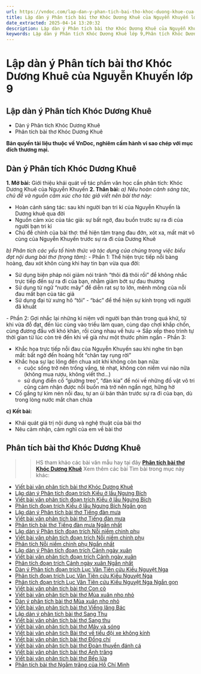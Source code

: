 ```yaml
---
url: https://vndoc.com/lap-dan-y-phan-tich-bai-tho-khoc-duong-khue-cua-nguyen-khuyen-lop-9-326561
title: Lập dàn ý Phân tích bài thơ Khóc Dương Khuê của Nguyễn Khuyến lớp 9 - VnDoc.com
date_extracted: 2025-04-14 13:20:32
description: Lập dàn ý Phân tích bài thơ Khóc Dương Khuê của Nguyễn Khuyến lớp 9 do VnDoc biện soạn, nhằm giúp các em HS có thêm tài liệu tham khảo và có những ý tưởng đa dạng khi thực hành kĩ năng Viết ở lớp 9.
keywords: Lập dàn ý Phân tích Khóc Dương Khuê lớp 9,Phân tích Khóc Dương Khuê Dàn ý,Lập dàn ý Phân tích bài thơ Khóc Dương Khuê của Nguyễn Khuyến lớp 9,Lập dàn ý Phân tích bài thơ Khóc Dương Khuê,dàn ý Phân tích bài thơ Khóc Dương Khuê,Phân tích bài thơ Khóc Dương Khuê của Nguyễn Khuyến lớp 9,dàn ý Phân tích bài thơ Khóc Dương Khuê của Nguyễn Khuyến
---
```


# Lập dàn ý Phân tích bài thơ Khóc Dương Khuê của Nguyễn Khuyến lớp 9
## **Lập dàn ý Phân tích Khóc Dương Khuê**
  * Dàn ý Phân tích Khóc Dương Khuê
  * Phân tích bài thơ Khóc Dương Khuê

**Bản quyền tài liệu thuộc về VnDoc, nghiêm cấm hành vi sao chép với mục đích thương mại.**
## **Dàn ý Phân tích Khóc Dương Khuê**
**1\. Mở bài:** Giới thiệu khái quát về tác phẩm văn học cần phân tích: Khóc Dương Khuê của Nguyễn Khuyến
**2\. Thân bài:**
_a\) Nêu hoàn cảnh sáng tác, chủ đề và nguồn cảm xúc cho tác giả viết nên bài thơ này:_
  * Hoàn cảnh sáng tác: sau khi người bạn tri kỉ của Nguyễn Khuyến là Dương khuê qua đời
  * Nguồn cảm xúc của tác giả: sự bất ngờ, đau buồn trước sự ra đi của người bạn tri kỉ
  * Chủ đề chính của bài thơ: thể hiện tâm trạng đau đớn, xót xa, mất mát vô cùng của Nguyễn Khuyến trước sự ra đi của Dương Khuê

_b\) Phân tích các yếu tố hình thức và tác dụng của chúng trong việc biểu đạt nội dung bài thơ \(trọng tâm\):_
\- Phần 1: Thể hiện trực tiếp nỗi bàng hoàng, đau xót khôn cùng khi hay tin bạn vừa qua đời:
  * Sử dụng biện pháp nói giảm nói tránh “thôi đã thôi rồi” để không nhắc trực tiếp đến sự ra đi của bạn, nhằm giảm bớt sự đau thương
  * Sử dụng từ ngữ “nước mây” để diễn rat sự to lớn, mênh mông của nỗi đau mất bạn của tác giả
  * Sử dụng đại từ xưng hô “tôi” - “bác” để thể hiện sự kính trọng với người đã khuất

\- Phần 2: Gợi nhắc lại những kỉ niệm với người bạn thân trong quá khứ, từ khi vừa đỗ đạt, đến lúc cùng vào triều làm quan, cùng dạo chơi khắp chốn, cùng đương đầu với khó khăn, rồi cùng nhau về hưu
→ Sắp xếp theo trình tự thời gian từ lúc còn trẻ đến khi về già như một thước phim ngắn
\- Phần 3:
  * Khắc họa trực tiếp nỗi đau của Nguyễn Khuyến sau khi nghe tin bạn mất: bất ngờ đến hoảng hốt “chân tay rụng rời”
  * Khắc họa sự lạc lõng đến chua xót khi không còn bạn nữa:
    * cuộc sống trở nên trống vắng, tẻ nhạt, không còn niềm vui nào nữa \(không mua rượu, không viết thơ…\)
    * sử dụng điển cố “giường treo”, “đàn kia” để nói về những đồ vật vô tri cũng cảm nhận được nỗi buồn mà trở nên ngẩn ngơ, hững hờ
  * Cố gắng tự kìm nén nỗi đau, tự an ủi bản thân trước sự ra đi của bạn, dù trong lòng nước mắt chan chứa

**c\) Kết bài:**
  * Khái quát giá trị nội dung và nghệ thuật của bài thơ
  * Nêu cảm nhận, cảm nghĩ của em về bài thơ

## **Phân tích bài thơ Khóc Dương Khuê**
>> HS tham khảo các bài văn mẫu hay tại đây **[Phân tích bài thơ Khóc Dương Khuê](<https://vndoc.com/phan-tich-bai-tho-khoc-duong-khue-cua-nguyen-khuyen-113686>)**
Xem thêm các bài Tìm bài trong mục này khác:
  * [Viết bài văn phân tích bài thơ Khóc Dương Khuê ](</phan-tich-bai-tho-khoc-duong-khue-cua-nguyen-khuyen-113686>)
  * [Lập dàn ý Phân tích đoạn trích Kiều ở lầu Ngưng Bích](</lap-dan-y-phan-tich-doan-trich-kieu-o-lau-ngung-bich-lop-9-326562>)
  * [Viết bài văn phân tích đoạn trích Kiều ở lầu Ngưng Bích](</phan-tich-doan-trich-kieu-o-lau-ngung-bich-trong-truyen-kieu-cua-nguyen-du-122392>)
  * [Phân tích đoạn trích Kiều ở lầu Ngưng Bích Ngắn gọn](</phan-tich-kieu-o-lau-ngung-bich-ngan-gon-329408>)
  * [Lập dàn ý Phân tích bài thơ Tiếng đàn mưa](</lap-dan-y-phan-tich-tieng-dan-mua-lop-9-329389>)
  * [Viết bài văn phân tích bài thơ Tiếng đàn mưa](</phan-tich-tieng-dan-mua-lop-9-329390>)
  * [Phân tích bài thơ Tiếng đàn mưa Ngắn nhất](</phan-tich-tieng-dan-mua-ngan-nhat-lop-9-329391>)
  * [Lập dàn ý Phân tích đoạn trích Nỗi niềm chinh phụ](</dan-y-phan-tich-noi-niem-chinh-phu-lop-9-329392>)
  * [Viết bài văn phân tích đoạn trích Nỗi niềm chinh phụ](</phan-tich-noi-niem-chinh-phu-lop-9-329393>)
  * [Phân tích Nỗi niềm chinh phụ Ngắn nhất ](</phan-tich-noi-niem-chinh-phu-ngan-nhat-lop-9-329394>)
  * [Lập dàn ý Phân tích đoạn trích Cảnh ngày xuân](</lap-dan-y-phan-tich-canh-ngay-xuan-lop-9-329395>)
  * [Viết bài văn phân tích đoạn trích Cảnh ngày xuân](</phan-tich-doan-trich-canh-ngay-xuan-lop-9-329396>)
  * [Phân tích đoạn trích Cảnh ngày xuân Ngắn nhất](</phan-tich-doan-trich-canh-ngay-xuan-ngan-nhat-lop-9-329397>)
  * [Dàn ý Phân tích đoạn trích Lục Vân Tiên cứu Kiều Nguyệt Nga](</dan-y-phan-tich-doan-trich-luc-van-tien-cuu-kieu-nguyet-nga-329413>)
  * [Phân tích đoạn trích Lục Vân Tiên cứu Kiều Nguyệt Nga](</phan-tich-doan-trich-luc-van-tien-cuu-kieu-nguyet-nga-lop-9-329416>)
  * [Phân tích đoạn trích Lục Vân Tiên cứu Kiều Nguyệt Nga Ngắn gọn](</phan-tich-doan-trich-luc-van-tien-cuu-kieu-nguyet-nga-ngan-gon-329422>)
  * [Viết bài văn phân tích bài thơ Con cò](</phan-tich-bai-tho-con-co-cua-che-lan-vien-88916>)
  * [Viết bài văn phân tích bài thơ Mùa xuân nho nhỏ](</phan-tich-bai-tho-mua-xuan-nho-nho-cua-thanh-hai-87397>)
  * [Dàn ý phân tích bài thơ Mùa xuân nho nhỏ](</dan-y-phan-tich-mua-xuan-nho-nho-254799>)
  * [Viết bài văn phân tích bài thơ Viếng lăng Bác](</phan-tich-bai-tho-vieng-lang-bac-cua-vien-phuong-87396>)
  * [Lập dàn ý phân tích bài thơ Sang Thu](</lap-dan-y-phan-tich-bai-tho-sang-thu-cua-huu-thinh-140889>)
  * [Viết bài văn phân tích bài thơ Sang thu](</phan-tich-bai-tho-sang-thu-cua-huu-thinh-87424>)
  * [Viết bài văn phân tích bài thơ Mây và sóng](</phan-tich-bai-tho-may-va-song-cua-ta-go-88527>)
  * [Viết bài văn phân tích Bài thơ về tiểu đội xe không kính](</phan-tich-bai-tho-bai-tho-ve-tieu-doi-xe-khong-kinh-cua-pham-tien-duat-87460>)
  * [Viết bài văn phân tích bài thơ Đồng chí](</van-mau-lop-9-phan-tich-bai-tho-dong-chi-cua-chinh-huu-124152>)
  * [Viết bài văn phân tích bài thơ Đoàn thuyền đánh cá](</van-mau-lop-9-phan-tich-bai-tho-doan-thuyen-danh-ca-cua-huy-can-103157>)
  * [Viết bài văn phân tích bài thơ Ánh trăng](</phan-tich-bai-tho-anh-trang-cua-nguyen-duy-87580>)
  * [Viết bài văn phân tích bài thơ Bếp lửa](</nghi-luan-tac-pham-bep-lua-cua-bang-viet-4993>)
  * [Phân tích bài thơ Ngắm trăng của Hồ Chí Minh](</phan-tich-bai-tho-ngam-trang-cua-ho-chi-minh-87538>)

